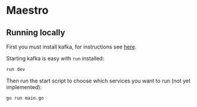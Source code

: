 # Maestro

## Running locally

First you must install kafka, for instructions see [here](https://dtflaneur.wordpress.com/2015/10/05/installing-kafka-on-mac-osx/).

Starting kafka is easy with `run` installed:

``` bash
run dev
```

Then run the start script to choose which services you want to run (not yet implemented):

```bash
go run main.go
```
